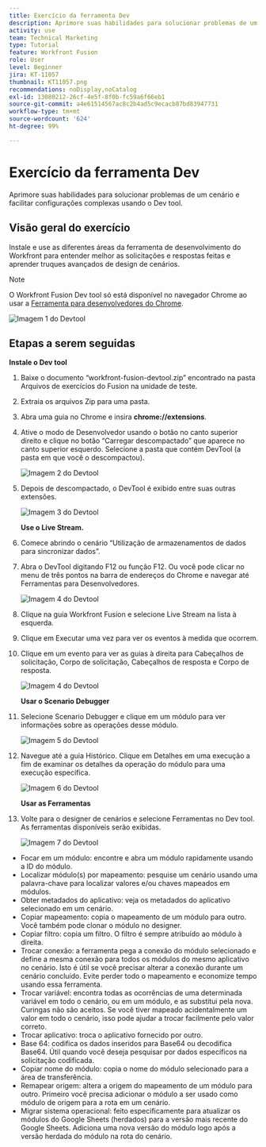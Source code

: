 ```yaml
---
title: Exercício da ferramenta Dev
description: Aprimore suas habilidades para solucionar problemas de um cenário e facilitar configurações complexas usando o DevTool.
activity: use
team: Technical Marketing
type: Tutorial
feature: Workfront Fusion
role: User
level: Beginner
jira: KT-11057
thumbnail: KT11057.png
recommendations: noDisplay,noCatalog
exl-id: 13080212-26cf-4e5f-8f0b-fc59a6f66eb1
source-git-commit: a4e61514567ac8c2b4ad5c9ecacb87bd83947731
workflow-type: tm+mt
source-wordcount: '624'
ht-degree: 99%

---
```


# Exercício da ferramenta Dev

Aprimore suas habilidades para solucionar problemas de um cenário e facilitar configurações complexas usando o Dev tool.

## Visão geral do exercício

Instale e use as diferentes áreas da ferramenta de desenvolvimento do Workfront para entender melhor as solicitações e respostas feitas e aprender truques avançados de design de cenários.

>[!NOTE]
>
>O Workfront Fusion Dev tool só está disponível no navegador Chrome ao usar a [Ferramenta para desenvolvedores do Chrome](https://developer.chrome.com/docs/devtools/).

![Imagem 1 do Devtool](../12-exercises/assets/devtool-walkthrough-1.png)

## Etapas a serem seguidas

**Instale o Dev tool**

1. Baixe o documento “workfront-fusion-devtool.zip” encontrado na pasta Arquivos de exercícios do Fusion na unidade de teste.
1. Extraia os arquivos Zip para uma pasta.
1. Abra uma guia no Chrome e insira **chrome://extensions**.
1. Ative o modo de Desenvolvedor usando o botão no canto superior direito e clique no botão “Carregar descompactado” que aparece no canto superior esquerdo. Selecione a pasta que contém DevTool (a pasta em que você o descompactou).

   ![Imagem 2 do Devtool](../12-exercises/assets/devtool-walkthrough-2.png)

1. Depois de descompactado, o DevTool é exibido entre suas outras extensões.

   ![Imagem 3 do Devtool](../12-exercises/assets/devtool-walkthrough-3.png)

   **Use o Live Stream.**

1. Comece abrindo o cenário “Utilização de armazenamentos de dados para sincronizar dados”.
1. Abra o DevTool digitando F12 ou função F12. Ou você pode clicar no menu de três pontos na barra de endereços do Chrome e navegar até Ferramentas para Desenvolvedores.

   ![Imagem 4 do Devtool](../12-exercises/assets/navigate-to-devtools.png)

1. Clique na guia Workfront Fusion e selecione Live Stream na lista à esquerda.
1. Clique em Executar uma vez para ver os eventos à medida que ocorrem.
1. Clique em um evento para ver as guias à direita para Cabeçalhos de solicitação, Corpo de solicitação, Cabeçalhos de resposta e Corpo de resposta.

   ![Imagem 4 do Devtool](../12-exercises/assets/devtool-walkthrough-4.png)

   **Usar o Scenario Debugger**

1. Selecione Scenario Debugger e clique em um módulo para ver informações sobre as operações desse módulo.

   ![Imagem 5 do Devtool](../12-exercises/assets/devtool-walkthrough-5.png)

1. Navegue até a guia Histórico. Clique em Detalhes em uma execução a fim de examinar os detalhes da operação do módulo para uma execução específica.

   ![Imagem 6 do Devtool](../12-exercises/assets/devtool-walkthrough-6.png)

   **Usar as Ferramentas**

1. Volte para o designer de cenários e selecione Ferramentas no Dev tool. As ferramentas disponíveis serão exibidas.

   ![Imagem 7 do Devtool](../12-exercises/assets/devtool-walkthrough-7.png)

+ Focar em um módulo: encontre e abra um módulo rapidamente usando a ID do módulo.
+ Localizar módulo(s) por mapeamento: pesquise um cenário usando uma palavra-chave para localizar valores e/ou chaves mapeados em módulos.
+ Obter metadados do aplicativo: veja os metadados do aplicativo selecionado em um cenário.
+ Copiar mapeamento: copia o mapeamento de um módulo para outro. Você também pode clonar o módulo no designer.
+ Copiar filtro: copia um filtro. O filtro é sempre atribuído ao módulo à direita.
+ Trocar conexão: a ferramenta pega a conexão do módulo selecionado e define a mesma conexão para todos os módulos do mesmo aplicativo no cenário. Isto é útil se você precisar alterar a conexão durante um cenário concluído. Evite perder todo o mapeamento e economize tempo usando essa ferramenta.
+ Trocar variável: encontra todas as ocorrências de uma determinada variável em todo o cenário, ou em um módulo, e as substitui pela nova. Curingas não são aceitos. Se você tiver mapeado acidentalmente um valor em todo o cenário, isso pode ajudar a trocar facilmente pelo valor correto.
+ Trocar aplicativo: troca o aplicativo fornecido por outro.
+ Base 64: codifica os dados inseridos para Base64 ou decodifica Base64. Útil quando você deseja pesquisar por dados específicos na solicitação codificada.
+ Copiar nome do módulo: copia o nome do módulo selecionado para a área de transferência.
+ Remapear origem: altera a origem do mapeamento de um módulo para outro. Primeiro você precisa adicionar o módulo a ser usado como módulo de origem para a rota em um cenário.
+ Migrar sistema operacional: feito especificamente para atualizar os módulos do Google Sheets (herdados) para a versão mais recente do Google Sheets. Adiciona uma nova versão do módulo logo após a versão herdada do módulo na rota do cenário.
